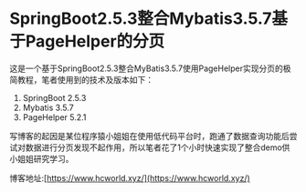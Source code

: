 # SpringBoot2.5.3整合Mybatis3.5.7基于PageHelper的分页

这是一个基于SpringBoot2.5.3整合MyBatis3.5.7使用PageHelper实现分页的极简教程，笔者使用到的技术及版本如下：

1. SpringBoot 2.5.3
2. Mybatis 3.5.7
3. PageHelper 5.2.1

写博客的起因是某位程序猿小姐姐在使用低代码平台时，跑通了数据查询功能后尝试对数据进行分页发现不起作用，所以笔者花了1个小时快速实现了整合demo供小姐姐研究学习。

博客地址:[https://www.hcworld.xyz/](https://www.hcworld.xyz/)
